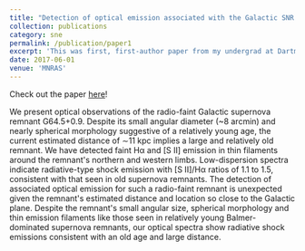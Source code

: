 ```yaml
---
title: "Detection of optical emission associated with the Galactic SNR G64.5+0.9 "
collection: publications
category: sne
permalink: /publication/paper1
excerpt: 'This was first, first-author paper from my undergrad at Dartmouth.  We report the optical detection of a distant, mid-plane supernova remnant.  The highlight of this paper is its figures, where we showcase how we were able to detect the source despite its optical faintness.'
date: 2017-06-01
venue: 'MNRAS'
---
```


Check out the paper [here](https://ui.adsabs.harvard.edu/abs/2017MNRAS.469..516N/abstract)!

We present optical observations of the radio-faint Galactic supernova remnant G64.5+0.9. Despite its small angular diameter (~8 arcmin) and nearly spherical morphology suggestive of a relatively young age, the current estimated distance of ∼11 kpc implies a large and relatively old remnant. We have detected faint Hα and [S II] emission in thin filaments around the remnant's northern and western limbs. Low-dispersion spectra indicate radiative-type shock emission with [S II]/Hα ratios of 1.1 to 1.5, consistent with that seen in old supernova remnants. The detection of associated optical emission for such a radio-faint remnant is unexpected given the remnant's estimated distance and location so close to the Galactic plane. Despite the remnant's small angular size, spherical morphology and thin emission filaments like those seen in relatively young Balmer-dominated supernova remnants, our optical spectra show radiative shock emissions consistent with an old age and large distance. 
